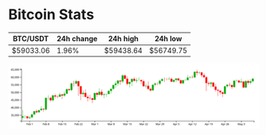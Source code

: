 # Bitcoin Stats

BTC/USDT|24h change|24h high|24h low|
|---|---|---|---|
|$59033.06|1.96%|$59438.64|$56749.75|

<img src="./chart.svg">
